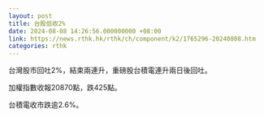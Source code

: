 ```yaml
---
layout: post
title: 台股低收2%
date: 2024-08-08 14:26:56.000000000 +08:00
link: https://news.rthk.hk/rthk/ch/component/k2/1765296-20240808.htm
categories: rthk
---
```


台灣股市回吐2%，結束兩連升，重磅股台積電連升兩日後回吐。

加權指數收報20870點，跌425點。

台積電收市跌逾2.6%。
